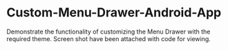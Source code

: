 Custom-Menu-Drawer-Android-App
==============================
Demonstrate the functionality of customizing the Menu Drawer with the required theme. Screen shot have been attached with code for viewing.
